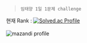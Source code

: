 <blockquote>
<p>
  <code>임태양 1일 1문제 challenge</code>
</p>
</blockquote>

현재 Rank : [![Solved.ac Profile](http://mazassumnida.wtf/api/mini/generate_badge?boj=sunskyhyun)](https://solved.ac/sunskyhyun/)
<br>
<br>
![mazandi profile](http://mazandi.herokuapp.com/api?handle=sunskyhyun&theme=warm)
